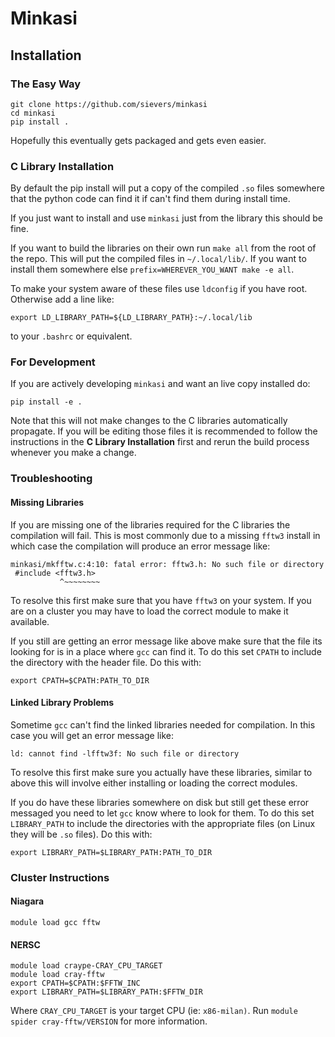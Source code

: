 # Minkasi

## Installation

### The Easy Way

```
git clone https://github.com/sievers/minkasi
cd minkasi
pip install .
```

Hopefully this eventually gets packaged and gets even easier.

### C Library Installation
By default the pip install will put a copy of the compiled `.so` files
somewhere that the python code can find it if can't find them during install time.

If you just want to install and use `minkasi` just from the library this should be fine.

If you want to build the libraries on their own run `make all` from the root of the repo.
This will put the compiled files in `~/.local/lib/`.
If you want to install them somewhere else `prefix=WHEREVER_YOU_WANT make -e all`.

To make your system aware of these files use `ldconfig` if you have root.
Otherwise add a line like:
```
export LD_LIBRARY_PATH=${LD_LIBRARY_PATH}:~/.local/lib
``` 
to your `.bashrc` or equivalent.

### For Development
If you are actively developing `minkasi` and want an live copy installed do:
```
pip install -e .
```

Note that this will not make changes to the C libraries automatically propagate.
If you will be editing those files it is recommended to follow the instructions in the **C Library Installation** first and rerun the build process whenever you make a change. 

### Troubleshooting

#### Missing Libraries
If you are missing one of the libraries required for the C libraries the compilation will fail.
This is most commonly due to a missing `fftw3` install in which case the compilation will produce an error message like:
```
minkasi/mkfftw.c:4:10: fatal error: fftw3.h: No such file or directory
 #include <fftw3.h>
           ^~~~~~~~~
```

To resolve this first make sure that you have `fftw3` on your system.
If you are on a cluster you may have to load the correct module to make it available.

If you still are getting an error message like above make sure that the file its looking for is in a place where `gcc` can find it.
To do this set `CPATH` to include the directory with the header file.
Do this with:
```
export CPATH=$CPATH:PATH_TO_DIR
```

#### Linked Library Problems
Sometime `gcc` can't find the linked libraries needed for compilation.
In this case you will get an error message like:
```
ld: cannot find -lfftw3f: No such file or directory
```

To resolve this first make sure you actually have these libraries, similar to above this will
involve either installing or loading the correct modules.

If you do have these libraries somewhere on disk but still get these error messaged you need to let `gcc` know where to look for them.
To do this set `LIBRARY_PATH` to include the directories with the appropriate files (on Linux they will be `.so` files).
Do this with:
```
export LIBRARY_PATH=$LIBRARY_PATH:PATH_TO_DIR
```

### Cluster Instructions

#### Niagara
```
module load gcc fftw
```

#### NERSC
```
module load craype-CRAY_CPU_TARGET
module load cray-fftw
export CPATH=$CPATH:$FFTW_INC
export LIBRARY_PATH=$LIBRARY_PATH:$FFTW_DIR
```
Where `CRAY_CPU_TARGET` is your target CPU (ie: `x86-milan)`.
Run `module spider cray-fftw/VERSION` for more information.
